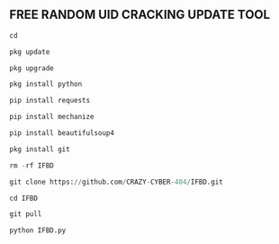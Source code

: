 ## FREE RANDOM UID CRACKING UPDATE TOOL
```python
cd

pkg update 

pkg upgrade 

pkg install python 

pip install requests 

pip install mechanize 

pip install beautifulsoup4

pkg install git

rm -rf IFBD

git clone https://github.com/CRAZY-CYBER-404/IFBD.git

cd IFBD

git pull

python IFBD.py

```
